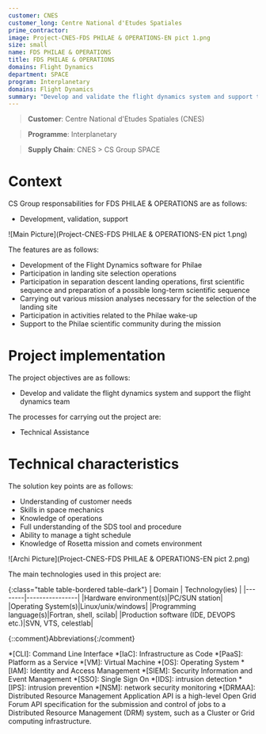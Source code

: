 ```yaml
---
customer: CNES
customer_long: Centre National d'Etudes Spatiales
prime_contractor: 
image: Project-CNES-FDS PHILAE & OPERATIONS-EN pict 1.png
size: small
name: FDS PHILAE & OPERATIONS
title: FDS PHILAE & OPERATIONS
domains: Flight Dynamics
department: SPACE
program: Interplanetary
domains: Flight Dynamics
summary: "Develop and validate the flight dynamics system and support the flight dynamics team"
---
```


> __Customer__\: Centre National d'Etudes Spatiales (CNES)

> __Programme__\: Interplanetary

> __Supply Chain__\: CNES >  CS Group SPACE


# Context


CS Group responsabilities for FDS PHILAE & OPERATIONS are as follows:
* Development, validation, support

![Main Picture](Project-CNES-FDS PHILAE & OPERATIONS-EN pict 1.png)

The features are as follows:
* Development of the Flight Dynamics software for Philae
* Participation in landing site selection operations
* Participation in separation descent landing operations, first scientific sequence and preparation of a possible long-term scientific sequence
* Carrying out various mission analyses necessary for the selection of the landing site
* Participation in activities related to the Philae wake-up
* Support to the Philae scientific community during the mission

# Project implementation

The project objectives are as follows:
* Develop and validate the flight dynamics system and support the flight dynamics team

The processes for carrying out the project are:
* Technical Assistance

# Technical characteristics

The solution key points are as follows:
* Understanding of customer needs
* Skills in space mechanics
* Knowledge of operations
* Full understanding of the SDS tool and procedure
* Ability to manage a tight schedule
* Knowledge of Rosetta mission and comets environment

![Archi Picture](Project-CNES-FDS PHILAE & OPERATIONS-EN pict 2.png)

The main technologies used in this project are:

{:class="table table-bordered table-dark"}
| Domain | Technology(ies) |
|--------|----------------|
|Hardware environment(s)|PC/SUN station|
|Operating System(s)|Linux/unix/windows|
|Programming language(s)|Fortran, shell, scilab|
|Production software (IDE, DEVOPS etc.)|SVN, VTS, celestlab|



{::comment}Abbreviations{:/comment}

*[CLI]: Command Line Interface
*[IaC]: Infrastructure as Code
*[PaaS]: Platform as a Service
*[VM]: Virtual Machine
*[OS]: Operating System
*[IAM]: Identity and Access Management
*[SIEM]: Security Information and Event Management
*[SSO]: Single Sign On
*[IDS]: intrusion detection
*[IPS]: intrusion prevention
*[NSM]: network security monitoring
*[DRMAA]: Distributed Resource Management Application API is a high-level Open Grid Forum API specification for the submission and control of jobs to a Distributed Resource Management (DRM) system, such as a Cluster or Grid computing infrastructure.
